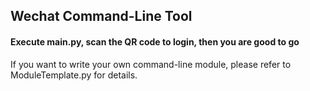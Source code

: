## Wechat Command-Line Tool
#### Execute main.py, scan the QR code to login, then you are good to go

If you want to write your own command-line module, please refer to ModuleTemplate.py for details.
